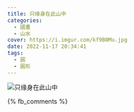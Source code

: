 ```yaml
---
title: 只缘身在此山中
categories:
  - 國畫
  - 山水
cover: https://i.imgur.com/kf9B0Mu.jpg
date: 2022-11-17 20:34:41
tags:
  - 圓
  - 圓形
---
```


![只缘身在此山中](https://i.imgur.com/kf9B0Mu.jpg)

{% fb_comments %}
